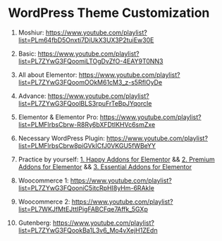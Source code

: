 
# WordPress Theme Customization

1. Moshiur: https://www.youtube.com/playlist?list=PLm64fbD5Onxti7DiUkX3UX3P2tuiEw30E

2. Basic: https://www.youtube.com/playlist?list=PL7ZYwG3FQoomiLTOgDvZfO-4EAY9T0NN3

3. All about Elementor: https://www.youtube.com/playlist?list=PL7ZYwG3FQoomOOkM61cM3_z-s5RflOyDe

4. Advance: https://www.youtube.com/playlist?list=PL7ZYwG3FQoolBLS3rpuFrTeBpJYqorcIe

5. Elementor & Elementor Pro: https://www.youtube.com/playlist?list=PLMFlrbsCbrw-R8Ry6bXFDtIKHVc6smZxe

6. Necessary WordPress Plugin: https://www.youtube.com/playlist?list=PLMFlrbsCbrw8piGVkICfJ0VKGU5fWBeYY

7. Practice by yourself: [1. Happy Addons for Elementor](https://wordpress.org/plugins/happy-elementor-addons/) && [2. Premium Addons for Elementor](https://wordpress.org/plugins/premium-addons-for-elementor/) && [3. Essential Addons for Elementor](https://wordpress.org/plugins/essential-addons-for-elementor-lite/)

8. Woocommerce 1: https://www.youtube.com/playlist?list=PL7ZYwG3FQooniC5itcRpHI8yHm-6RAkIe

9. Woocommerce 2: https://www.youtube.com/playlist?list=PL7WKJfMtEJttIPigFABCFqe7Affk_5GXp

10. Gutenberg: https://www.youtube.com/playlist?list=PL7ZYwG3FQookBa1L3v6_Mo4vXejH1ZEdn
